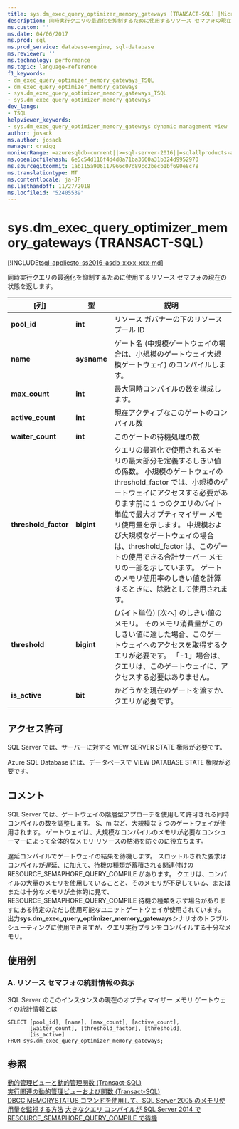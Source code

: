 ```yaml
---
title: sys.dm_exec_query_optimizer_memory_gateways (TRANSACT-SQL) |Microsoft Docs
description: 同時実行クエリの最適化を抑制するために使用するリソース セマフォの現在の状態を返します
ms.custom: ''
ms.date: 04/06/2017
ms.prod: sql
ms.prod_service: database-engine, sql-database
ms.reviewer: ''
ms.technology: performance
ms.topic: language-reference
f1_keywords:
- dm_exec_query_optimizer_memory_gateways_TSQL
- dm_exec_query_optimizer_memory_gateways
- sys.dm_exec_query_optimizer_memory_gateways_TSQL
- sys.dm_exec_query_optimizer_memory_gateways
dev_langs:
- TSQL
helpviewer_keywords:
- sys.dm_exec_query_optimizer_memory_gateways dynamic management view
author: josack
ms.author: josack
manager: craigg
monikerRange: =azuresqldb-current||>=sql-server-2016||=sqlallproducts-allversions||>=sql-server-linux-2017||=azuresqldb-mi-current
ms.openlocfilehash: 6e5c54d116f4d4d8a71ba3660a31b324d9952970
ms.sourcegitcommit: 1ab115a906117966c07d89cc2becb1bf690e8c78
ms.translationtype: MT
ms.contentlocale: ja-JP
ms.lasthandoff: 11/27/2018
ms.locfileid: "52405539"
---
```

# <a name="sysdmexecqueryoptimizermemorygateways-transact-sql"></a>sys.dm_exec_query_optimizer_memory_gateways (TRANSACT-SQL)
[!INCLUDE[tsql-appliesto-ss2016-asdb-xxxx-xxx-md](../../includes/tsql-appliesto-ss2016-asdb-xxxx-xxx-md.md)]

同時実行クエリの最適化を抑制するために使用するリソース セマフォの現在の状態を返します。

|[列]|型|説明|  
|----------|---------------|-----------------|  
|**pool_id**|**int**|リソース ガバナーの下のリソース プール ID|  
|**name**|**sysname**|ゲート名 (中規模ゲートウェイの場合は、小規模のゲートウェイ大規模ゲートウェイ) のコンパイルします。|
|**max_count**|**int**|最大同時コンパイルの数を構成します。|
|**active_count**|**int**|現在アクティブなこのゲートのコンパイル数|
|**waiter_count**|**int**|このゲートの待機処理の数|
|**threshold_factor**|**bigint**|クエリの最適化で使用されるメモリの最大部分を定義するしきい値の係数。  小規模のゲートウェイの threshold_factor では、小規模のゲートウェイにアクセスする必要があります前に 1 つのクエリのバイト単位で最大オプティマイザー メモリ使用量を示します。  中規模および大規模なゲートウェイの場合は、threshold_factor は、このゲートの使用できる合計サーバー メモリの一部を示しています。 ゲートのメモリ使用率のしきい値を計算するときに、除数として使用されます。|
|**threshold**|**bigint**|(バイト単位) [次へ] のしきい値のメモリ。  そのメモリ消費量がこのしきい値に達した場合、このゲートウェイへのアクセスを取得するクエリが必要です。  「-1」場合は、クエリは、このゲートウェイに、アクセスする必要はありません。|
|**is_active**|**bit**|かどうかを現在のゲートを渡すか、クエリが必要です。|


## <a name="permissions"></a>アクセス許可  
SQL Server では、サーバーに対する VIEW SERVER STATE 権限が必要です。

Azure SQL Database には、データベースで VIEW DATABASE STATE 権限が必要です。


## <a name="remarks"></a>コメント  
SQL Server では、ゲートウェイの階層型アプローチを使用して許可される同時コンパイルの数を調整します。  S、m など、大規模な 3 つのゲートウェイが使用されます。 ゲートウェイは、大規模なコンパイルのメモリが必要なコンシューマーによって全体的なメモリ リソースの枯渇を防ぐのに役立ちます。

遅延コンパイルでゲートウェイの結果を待機します。 スロットルされた要求はコンパイルが遅延、に加えて、待機の種類が蓄積される関連付けの RESOURCE_SEMAPHORE_QUERY_COMPILE があります。 クエリは、コンパイルの大量のメモリを使用していることと、そのメモリが不足している、またはまたは十分なメモリが全体的に見て、RESOURCE_SEMAPHORE_QUERY_COMPILE 待機の種類を示す場合がありますにある特定のただし使用可能なユニットゲートウェイが使用されています。 出力**sys.dm_exec_query_optimizer_memory_gateways**シナリオのトラブルシューティングに使用できますが、クエリ実行プランをコンパイルする十分なメモリ。  

## <a name="examples"></a>使用例  

### <a name="a-viewing-statistics-on-resource-semaphores"></a>A. リソース セマフォの統計情報の表示  
SQL Server のこのインスタンスの現在のオプティマイザー メモリ ゲートウェイの統計情報とは

```  
SELECT [pool_id], [name], [max_count], [active_count],
       [waiter_count], [threshold_factor], [threshold],
       [is_active]
FROM sys.dm_exec_query_optimizer_memory_gateways;   

```  

## <a name="see-also"></a>参照  
 [動的管理ビューと動的管理関数 &#40;Transact-SQL&#41;](./system-dynamic-management-views.md)   
 [実行関連の動的管理ビューおよび関数 &#40;Transact-SQL&#41;](./execution-related-dynamic-management-views-and-functions-transact-sql.md)  
[DBCC MEMORYSTATUS コマンドを使用して、SQL Server 2005 のメモリ使用量を監視する方法](https://support.microsoft.com/help/907877/how-to-use-the-dbcc-memorystatus-command-to-monitor-memory-usage-on-sql-server-2005)
[大きなクエリ コンパイルが SQL Server 2014 で RESOURCE_SEMAPHORE_QUERY_COMPILE で待機](https://support.microsoft.com/help/3024815/large-query-compilation-waits-on-resource-semaphore-query-compile-in-sql-server-2014)
